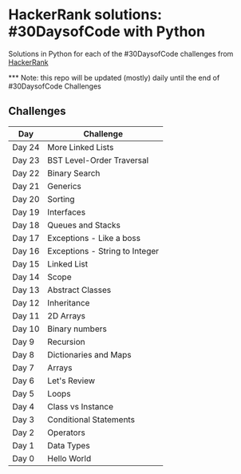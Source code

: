 # HackerRank solutions: #30DaysofCode with Python

Solutions in Python for each of the #30DaysofCode challenges from [HackerRank](https://www.hackerrank.com/domains/tutorials/30-days-of-code)

*** Note: this repo will be updated (mostly) daily until the end of #30DaysofCode Challenges

## Challenges

| Day | Challenge |
| --- | --- |
| Day 24 | More Linked Lists |
| Day 23 | BST Level-Order Traversal |
| Day 22 | Binary Search |
| Day 21 | Generics |
| Day 20 | Sorting |
| Day 19 | Interfaces |
| Day 18 | Queues and Stacks |
| Day 17 | Exceptions - Like a boss |
| Day 16 | Exceptions - String to Integer |
| Day 15 | Linked List |
| Day 14 | Scope | 
| Day 13 | Abstract Classes |
| Day 12 | Inheritance |
| Day 11 | 2D Arrays |
| Day 10 | Binary numbers |
| Day 9 | Recursion |
| Day 8 | Dictionaries and Maps |
| Day 7 | Arrays |
| Day 6 | Let's Review |
| Day 5 | Loops |
| Day 4 | Class vs Instance |
| Day 3 | Conditional Statements |
| Day 2 | Operators |
| Day 1 | Data Types |
| Day 0 | Hello World |
